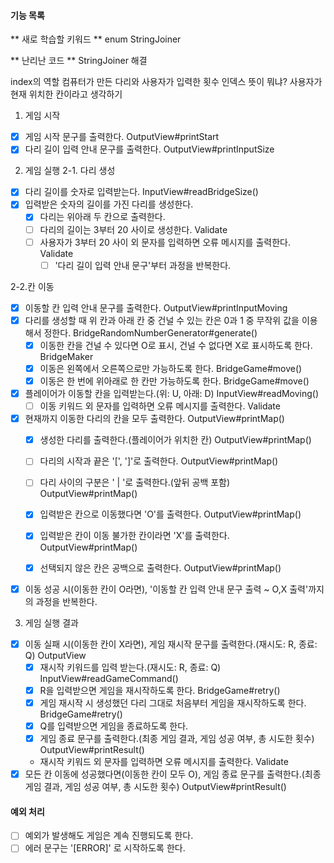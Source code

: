 #### 기능 목록
** 새로 학습할 키워드 **
enum
StringJoiner

** 난리난 코드 **
StringJoiner 해결

index의 역할
컴퓨터가 만든 다리와 사용자가 입력한 횟수
인덱스 뜻이 뭐냐?
사용자가 현재 위치한 칸이라고 생각하기

1. 게임 시작
- [x] 게임 시작 문구를 출력한다. OutputView#printStart
- [x] 다리 길이 입력 안내 문구를 출력한다. OutputView#printInputSize

2. 게임 실행
2-1. 다리 생성
- [x] 다리 길이를 숫자로 입력받는다. InputView#readBridgeSize()
- [x] 입력받은 숫자의 길이를 가진 다리를 생성한다.
    - [x] 다리는 위아래 두 칸으로 출력한다.
    - [ ] 다리의 길이는 3부터 20 사이로 생성한다. Validate
    - [ ] 사용자가 3부터 20 사이 외 문자를 입력하면 오류 메시지를 출력한다. Validate
      - [ ] '다리 길이 입력 안내 문구'부터 과정을 반복한다.

2-2.칸 이동
- [x] 이동할 칸 입력 안내 문구를 출력한다. OutputView#printInputMoving
- [x] 다리를 생성할 때 위 칸과 아래 칸 중 건널 수 있는 칸은 0과 1 중 무작위 값을 이용해서 정한다. BridgeRandomNumberGenerator#generate()
    - [x] 이동한 칸을 건널 수 있다면 O로 표시, 건널 수 없다면 X로 표시하도록 한다. BridgeMaker
    - [x] 이동은 왼쪽에서 오른쪽으로만 가능하도록 한다. BridgeGame#move()
    - [x] 이동은 한 번에 위아래로 한 칸만 가능하도록 한다. BridgeGame#move()

- [x] 플레이어가 이동할 칸을 입력받는다.(위: U, 아래: D) InputView#readMoving()
    - [ ] 이동 키워드 외 문자를 입력하면 오류 메시지를 출력한다. Validate

- [x] 현재까지 이동한 다리의 칸을 모두 출력한다. OutputView#printMap()
    - [x] 생성한 다리를 출력한다.(플레이어가 위치한 칸) OutputView#printMap()
    - [ ] 다리의 시작과 끝은 '[', ']'로 출력한다. OutputView#printMap()
    - [ ] 다리 사이의 구분은 ' | '로 출력한다.(앞뒤 공백 포함) OutputView#printMap()

    - [x] 입력받은 칸으로 이동했다면 'O'를 출력한다. OutputView#printMap()
    - [x] 입력받은 칸이 이동 불가한 칸이라면 'X'를 출력한다. OutputView#printMap()
    - [x] 선택되지 않은 칸은 공백으로 출력한다. OutputView#printMap()

- [x] 이동 성공 시(이동한 칸이 O라면), '이동할 칸 입력 안내 문구 출력 ~ O,X 출력'까지의 과정을 반복한다.

3. 게임 실행 결과
- [x] 이동 실패 시(이동한 칸이 X라면), 게임 재시작 문구를 출력한다.(재시도: R, 종료: Q) OutputView
  - [x] 재시작 키워드를 입력 받는다.(재시도: R, 종료: Q) InputView#readGameCommand()
  - [x] R을 입력받으면 게임을 재시작하도록 한다. BridgeGame#retry()
  - [x] 게임 재시작 시 생성했던 다리 그대로 처음부터 게임을 재시작하도록 한다. BridgeGame#retry()
  - [x] Q를 입력받으면 게임을 종료하도록 한다.
  - [x] 게임 종료 문구를 출력한다.(최종 게임 결과, 게임 성공 여부, 총 시도한 횟수) OutputView#printResult()
  - 재시작 키워드 외 문자를 입력하면 오류 메시지를 출력한다. Validate
- [x] 모든 칸 이동에 성공했다면(이동한 칸이 모두 O), 게임 종료 문구를 출력한다.(최종 게임 결과, 게임 성공 여부, 총 시도한 횟수) OutputView#printResult()

#### 예외 처리
- [ ] 예외가 발생해도 게임은 계속 진행되도록 한다.
- [ ] 에러 문구는 '[ERROR]' 로 시작하도록 한다.